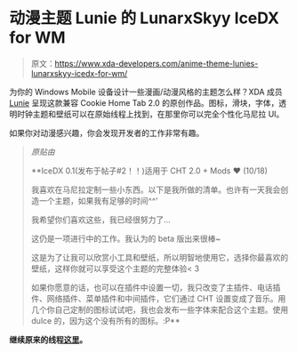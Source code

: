 # 动漫主题 Lunie 的 LunarxSkyy IceDX for WM

> 原文：<https://www.xda-developers.com/anime-theme-lunies-lunarxskyy-icedx-for-wm/>

为你的 Windows Mobile 设备设计一些漫画/动漫风格的主题怎么样？XDA 成员 [Lunie](http://forum.xda-developers.com/member.php?u=2120726) 呈现这款兼容 Cookie Home Tab 2.0 的原创作品。图标，滑块，字体，透明时钟主题和壁纸可以在原始线程上找到，在那里你可以完全个性化马尼拉 UI。

如果你对动漫感兴趣，你会发现开发者的工作非常有趣。

> *原贴由*
> 
>  **IceDX 0.1(发布于帖子#2！！)适用于 CHT 2.0 + Mods ♥ (10/18)
> 
> 我喜欢在马尼拉定制一些小东西。以下是我所做的清单。也许有一天我会创造一个主题，如果我有足够的时间^^'
> 
> 我希望你们喜欢这些，我已经很努力了...
> 
> 这仍是一项进行中的工作。我认为的 beta 版出来很棒~
> 
> 这是为了让我可以欣赏小工具和壁纸，所以明智地使用它，选择你最喜欢的壁纸，这样你就可以享受这个主题的完整体验< 3
> 
> 如果你愿意的话，也可以在插件中设置一切，我只改变了主插件、电话插件、网络插件、菜单插件和中间插件，它们通过 CHT 设置变成了音乐。用几个你自己定制的图标试试吧，我也会发布一些字体来配合这个主题。使用 dulce 的，因为这个没有所有的图标。:P**

 **继续原来的线程[这里](http://forum.xda-developers.com/showthread.php?p=8616391#post8616391)。**